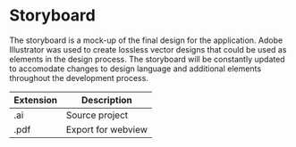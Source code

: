 # Storyboard
The storyboard is a mock-up of the final design for the application.
Adobe Illustrator was used to create lossless vector designs that could be used as elements in the design process.
The storyboard will be constantly updated to accomodate changes to design language and additional elements throughout the development process.

| Extension   | Description |
| ----------- | ----------- |
| .ai         | Source project |
| .pdf        | Export for webview |
